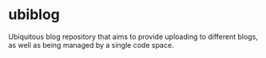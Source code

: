 # ubiblog
Ubiquitous blog repository that aims to provide uploading to different blogs, as well as being managed by a single code space.
